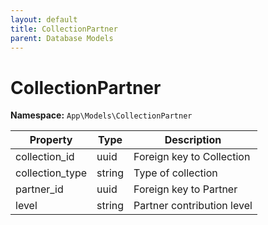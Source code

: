 ```yaml
---
layout: default
title: CollectionPartner
parent: Database Models
---
```


# CollectionPartner

**Namespace:** `App\Models\CollectionPartner`

| Property        | Type   | Description                |
| --------------- | ------ | -------------------------- |
| collection_id   | uuid   | Foreign key to Collection  |
| collection_type | string | Type of collection         |
| partner_id      | uuid   | Foreign key to Partner     |
| level           | string | Partner contribution level |
